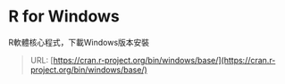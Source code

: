 # R for Windows

R軟體核心程式，下載Windows版本安裝

> URL: [https://cran.r-project.org/bin/windows/base/](https://cran.r-project.org/bin/windows/base/)



